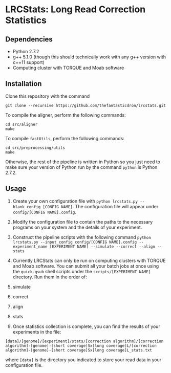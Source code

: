 # LRCStats: Long Read Correction Statistics #

## Dependencies ##
* Python 2.7.2
* g++ 5.1.0 (though this should technically work with any g++ version with c++11 support)
* Computing cluster with TORQUE and Moab software

## Installation ##
Clone this repository with the command 
```
git clone --recursive https://github.com/thefantasticdron/lrcstats.git
```

To compile the aligner, perform the following commands:
```
cd src/aligner
make
```

To compile `fastUtils`, perform the following commands:
```
cd src/preprocessing/utils
make
```

Otherwise, the rest of the pipeline is written in Python so you just need to make sure your version of Python run by the command `python` is Python 2.7.2.

## Usage ##
1. Create your own configuration file with `python lrcstats.py --blank_config [CONFIG NAME]`. The configuration file will appear under `config/[CONFIG NAME].config`.
2. Modify the configuration file to contain the paths to the necessary programs on your system and the details of your experiment.
3. Construct the pipeline scripts with the following command
`
python lrcstats.py --input_config config/[CONFIG NAME].config --experiment_name [EXPERIMENT NAME] --simulate --correct --align --stats
`
4. Currently LRCStats can only be run on computing clusters with TORQUE and Moab software. You can submit all your batch jobs at once using the `quick-qsub` shell scripts under the `scripts/[EXPERIMENT NAME]` directory. Run them in the order of:
  1. simulate
  2. correct
  3. align
  4. stats

5. Once statistics collection is complete, you can find the results of your experiments in the file:
```
[data]/[genome]/[experiment]/stats/[correction algorithm]/[correction algorithm]-[genome]-[short coverage]Sx[long coverage]L/[correction algorithm]-[genome]-[short coverage]Sx[long coverage]L_stats.txt
```
where `[data]` is the directory you indicated to store your read data in your configuration file.
